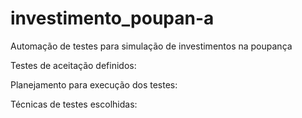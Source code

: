 # investimento_poupan-a
Automação de testes para simulação de investimentos na poupança 

Testes de aceitação definidos:


Planejamento para execução dos testes:


Técnicas de testes escolhidas:
